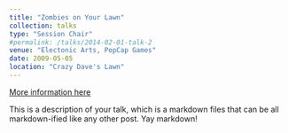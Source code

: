 ```yaml
---
title: "Zombies on Your Lawn"
collection: talks
type: "Session Chair"
#permalink: /talks/2014-02-01-talk-2
venue: "Electonic Arts, PopCap Games"
date: 2009-05-05
location: "Crazy Dave's Lawn"
---
```


[More information here](http://example2.com)

This is a description of your talk, which is a markdown files that can be all markdown-ified like any other post. Yay markdown!
